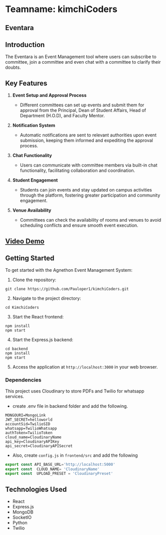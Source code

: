 # Teamname: kimchiCoders

## Eventara

## Introduction
The Eventara is an Event Management tool where users can subscribe to committee, join a committee and even chat with a committee to clarify their doubts.

## Key Features
1. **Event Setup and Approval Process**
   - Different committees can set up events and submit them for approval from the Principal, Dean of Student Affairs, Head of Department (H.O.D), and Faculty Mentor.
   
2. **Notification System**
   - Automatic notifications are sent to relevant authorities upon event submission, keeping them informed and expediting the approval process.

3. **Chat Functionality**
   - Users can communicate with committee members via built-in chat functionality, facilitating collaboration and coordination.

4. **Student Engagement**
   - Students can join events and stay updated on campus activities through the platform, fostering greater participation and community engagement.

5. **Venue Availability**
   - Committees can check the availability of rooms and venues to avoid scheduling conflicts and ensure smooth event execution.

## [Video Demo](https://youtu.be/Dv1Qu3aqctQ)

## Getting Started
To get started with the Agnethon Event Management System:

1. Clone the repository:
```
git clone https://github.com/Pauloper1/kimchiCoders.git
```

2. Navigate to the project directory:
```
cd KimchiCoders
```

3. Start the React frontend:
``` 
npm install
npm start
```
4. Start the Express.js backend:
```
cd backend
npm install
npm start
```

5. Access the application at `http://localhost:3000` in your web browser.

### Dependencies
This project uses Cloudinary to store PDFs and Twilio for whatsapp services.

- create .env file in backend folder and add the following.
```
MONGOURI=MongoLink
JWT_SECRET=helloworld
accountSid=TwilioSID
whatsapp=TwilioWhatsapp
authToken=TwilioToken
cloud_name=CloudinaryName
api_key=CloudinaryAPIKey
api_secret=CloudinaryAPISecret
```
- Also, create `config.js` in `frontend/src` and add the following
``` javascript
export const API_BASE_URL='http://localhost:5000'
export const  CLOUD_NAME= 'CloudinaryName'
export const  UPLOAD_PRESET = 'CloudinaryPreset'
```

## Technologies Used
- React
- Express.js
- MongoDB
- SocketIO
- Python
- Twilio
